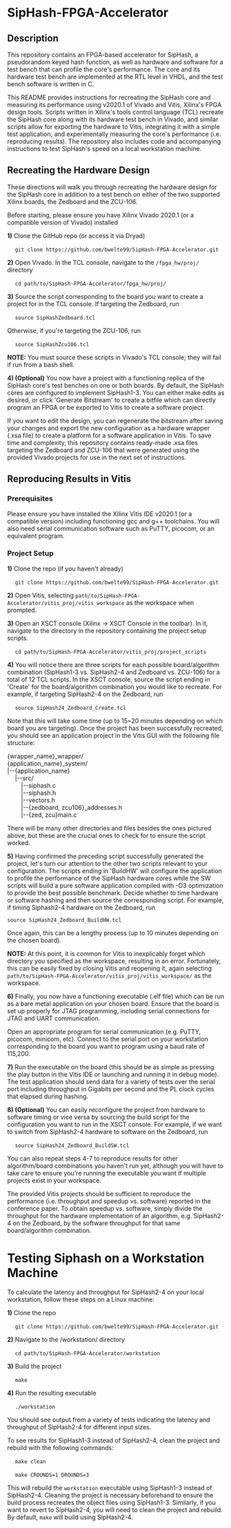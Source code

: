 # SipHash-FPGA-Accelerator
## Description
This repository contains an FPGA-based accelerator for SipHash, a pseudorandom keyed hash function, as well as hardware and software for a test bench that can profile the core's performance.  The core and its hardware test bench are implemented at the RTL level in VHDL, and the test bench software is written in C.

This README provides instructions for recreating the SipHash core and measuring its performance using v2020.1 of Vivado and Vitis, Xilinx's FPGA design tools.  Scripts written in Xilinx's tools control language (TCL) recreate the SipHash core along with its hardware test bench in Vivado, and similar scripts allow for exporting the hardware to Vitis, integrating it with a simple test application, and experimentally measuring the core's performance (i.e. reproducing results).  The repository also includes code and accompanying instructions to test SipHash's speed on a local workstation machine.

## Recreating the Hardware Design

These directions will walk you through recreating the hardware design for the SipHash core in addition to a test bench on either of the two supported Xilinx boards, the Zedboard and the ZCU-106.

Before starting, please ensure you have Xilinx Vivado 2020.1 (or a compatible version of Vivado) installed

**1)** Clone the GitHub repo (or access it via Dryad)

&emsp; `git clone https://github.com/bwelte99/SipHash-FPGA-Accelerator.git`

**2)** Open Vivado.  In the TCL console, navigate to the `/fpga_hw/proj/` directory

&emsp; `cd path/to/SipHash-FPGA-Accelerator/fpga_hw/proj/`

**3)** Source the script corresponding to the board you want to create a project for in the TCL console.  If targeting the Zedboard, run

&emsp; `source SipHashZedboard.tcl`

Otherwise, if you're targeting the ZCU-106, run

&emsp; `source SipHashZcu106.tcl`

**NOTE:** You must source these scripts in Vivado's TCL console; they will fail if run from a bash shell.

**4) (Optional)** You now have a project with a functioning replica of the SipHash core's test benches on one or both boards.  By default, the SipHash cores are configured to implement SipHash1-3.  You can either make edits as desired, or click 'Generate Bitstream' to create a bitfile which can directly program an FPGA or be exported to Vitis to create a software project.

If you want to edit the design, you can regenerate the bitstream after saving your changes and export the new configuration as a hardware wrapper (.xsa file) to create a platform for a software application in Vitis.  To save time and complexity, this repository contains ready-made .xsa files targeting the Zedboard and ZCU-106 that were generated using the provided Vivado projects for use in the next set of instructions.  

## Reproducing Results in Vitis
### Prerequisites
Please ensure you have installed the Xilinx Vitis IDE v2020.1 (or a compatible version) including functioning gcc and g++ toolchains.  You will also need serial communication software such as PuTTY, picocom, or an equivalent program.

### Project Setup
**1)** Clone the repo (if you haven't already)

&emsp; `git clone https://github.com/bwelte99/SipHash-FPGA-Accelerator.git`

**2)** Open Vitis, selecting `path/to/SipHash-FPGA-Accelerator/vitis_proj/vitis_workspace` as the workspace when prompted.

**3)** Open an XSCT console (Xilinx -> XSCT Console in the toolbar).  In it, navigate to the directory in the repository containing the project setup scripts.

&emsp; `cd path/to/SipHash-FPGA-Accelerator/vitis_proj/project_scripts`

**4)** You will notice there are three scripts for each possible board/algorithm combination (SipHash1-3 vs. SipHash2-4 and Zedboard vs. ZCU-106) for a total of 12 TCL scripts.  In the XSCT console, source the script ending in 'Create' for the board/algorithm combination you would like to recreate.  For example, if targeting SipHash2-4 on the Zedboard, run

&emsp; `source SipHash24_Zedboard_Create.tcl`

Note that this will take some time (up to 15~20 minutes depending on which board you are targeting). Once the project has been successfully recreated, you should see an application project in the Vitis GUI with the following file structure:

{wrapper_name}\_wrapper/  
{application_name}\_system/  
|--{application_name}  
&emsp;    |--src/  
&emsp;&emsp;        |--siphash.c  
&emsp;&emsp;        |--siphash.h  
&emsp;&emsp;        |--vectors.h  
&emsp;&emsp;        |--{zedboard, zcu106}\_addresses.h  
&emsp;&emsp;        |--{zed, zcu}main.c  
        
There will be many other directories and files besides the ones pictured above, but these are the crucial ones to check for to ensure the script worked.

**5)** Having confirmed the preceding script successfully generated the project, let's turn our attention to the other two scripts relevant to your configuration.  The scripts ending in 'BuildHW' will configure the application to profile the performance of the SipHash hardware cores while the SW scripts will build a pure software application compiled with -O3 optimization to provide the best possible benchmark. Decide whether to time hardware or software hashing and then source the corresponding script.  For example, if timing Siphash2-4 hardware on the Zedboard, run

`source SipHash24_Zedboard_BuildHW.tcl`

Once again, this can be a lengthy process (up to 10 minutes depending on the chosen board).

**NOTE:** At this point, it is common for Vitis to inexplicably forget which directory you specified as the workspace, resulting in an error.  Fortunately, this can be easily fixed by closing Vitis and reopening it, again selecting `path/to/SipHash-FPGA-Accelerator/vitis_proj/vitis_workspace/` as the workspace.

**6)** Finally, you now have a functioning executable (.elf file) which can be run as a bare metal application on your chosen board.  Ensure that the board is set up properly for JTAG programming, including serial connections for JTAG and UART communication.

Open an appropriate program for serial communication (e.g. PuTTY, picocom, minicom, etc).  Connect to the serial port on your workstation corresponding to the board you want to program using a baud rate of 115,200.   

**7)** Run the executable on the board (this should be as simple as pressing the play button in the Vitis IDE or launching and running it in debug mode).  The test application should send data for a variety of tests over the serial port including throughput in Gigabits per second and the PL clock cycles that elapsed during hashing.

**8) (Optional)** You can easily reconfigure the project from hardware to software timing or vice versa by sourcing the build script for the configuration you want to run in the XSCT console.  For example, if we want to switch from SipHash2-4 hardware to software on the Zedboard, run

&emsp; `source SipHash24_Zedboard_BuildSW.tcl`

You can also repeat steps 4-7 to reproduce results for other algorithm/board combinations you haven't run yet, although you will have to take care to ensure you're running the executable you want if multiple projects exist in your workspace.

The provided Vitis projects should be sufficient to reproduce the performance (i.e. throughput and speedup vs. software) reported in the conference paper.  To obtain speedup vs. software, simply divide the throughput for the hardware implementation of an algorithm, e.g. SipHash2-4 on the Zedboard, by the software throughput for that same board/algorithm combination.

# Testing Siphash on a Workstation Machine
To calculate the latency and throughput for SipHash2-4 on your local workstation, follow these steps on a Linux machine:

**1)** Clone the repo

&emsp; `git clone https://github.com/bwelte99/SipHash-FPGA-Accelerator.git`

**2)** Navigate to the /workstation/ directory


&emsp; `cd path/to/SipHash-FPGA-Accelerator/workstation`

**3)** Build the project

&emsp; `make`

**4)** Run the resulting executable

&emsp; `./workstation`

You should see output from a variety of tests indicating the latency and throughput of SipHash2-4 for different input sizes.

To see results for SipHash1-3 instead of SipHash2-4, clean the project and rebuild with the following commands:

&emsp; `make clean`

&emsp; `make CROUNDS=1 DROUNDS=3`


This will rebuild the `workstation` executable using SipHash1-3 instead of SipHash2-4.  Cleaning the project is necessary beforehand to ensure the build process recreates the object files using SipHash1-3.  Similarly, if you want to revert to SipHash2-4, you will need to clean the project and rebuild.  By default, `make` will build using SipHash2-4.


